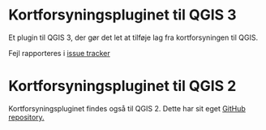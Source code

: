 # Kortforsyningspluginet til QGIS 3
Et plugin til QGIS 3, der gør det let at tilføje lag fra kortforsyningen til QGIS.

Fejl rapporteres i <a href="https://github.com/Kortforsyningen/Qgis_plugin_Kortforsyningen_v3/issues"> issue tracker </a>

# Kortforsyningspluginet til QGIS 2
Kortforsyningspluginet findes også til QGIS 2. Dette har sit eget <a href="https://github.com/Kortforsyningen/Qgis_plugin_Kortforsyningen">GitHub repository.</a>
